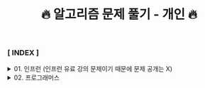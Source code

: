 <div align="center">

<h1>🔥 알고리즘 문제 풀기 - 개인 🔥 </h1>

</div>

<br>

### **[ INDEX ]**

<details>
<summary>01. 인프런 (인프런 유료 강의 문제이기 때문에 문제 공개는 X) </summary>

**section 01 - String(문자열)**
1. [문자 찾기](인프런/section_01/문자_찾기/code.md)
2. [대소문자 변환](인프런/section_01/대소문자_변환/code.md)
3. [문장 속 단어](인프런/section_01/문장_속_단어/code.md)
4. [단어 뒤집기](인프런/section_01/단어_뒤집기/code.md)
5. [특정 문자 뒤집기](인프런/section_01/특정_문자_뒤집기/code.md)
6. [중복 문자 제거](인프런/section_01/중복_문자_제거/code.md)
7. [회문 문자열](인프런/section_01/회문_문자열/code.md)
8. [유효한 팰린드롬](인프런/section_01/유효한_팰린드롬/code.md)
9. [숫자만 추출](인프런/section_01/숫자만_추출/code.md)
10. [가장 짧은 문자거리](인프런/section_01/가장_짧은_문자거리/code.md)
11. [문자열 압축](인프런/section_01/문자열_압축/code.md)
12. [암호](인프런/section_01/암호/code.md)

**section 02 - Array(1차원, 2차원)**
1. [큰 수 출력하기](인프런/section_02/큰_수_출력하기/code.md)
2. [보이는 학생](인프런/section_02/보이는_학생/code.md)
3. [가위 바위 보](인프런/section_02/가위_바위_보/code.md)
4. [피보나치 수열](인프런/section_02/피보나치_수열/code.md)
5. [소수 (에라토스테네스 체)](인프런/section_02/소수_에라토스테네스_체/code.md)
</details>
<details>
<summary>02. 프로그래머스 </summary>
</details>
